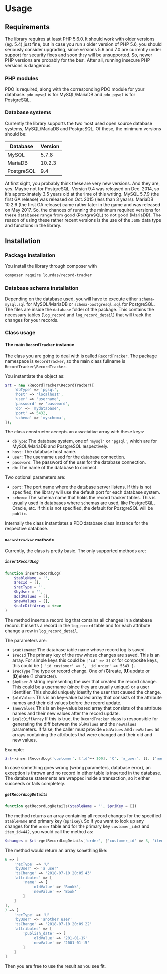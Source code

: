 # Usage
## Requirements
The library requires at least PHP 5.6.0. It should work with older versions (eg. 5.4) just fine, but in case you run a older version of PHP 5.6, you should seriously consider upgrading, since versions 5.6 and 7.0 are currently under support for security fixes and soon they will be unsupported. So, newer PHP versions are probably for the best. After all, running insecure PHP versions is dangerous.

### PHP modules
PDO is required, along with the corresponding PDO module for your database. `pdo_mysql` is for MySQL/MariaDB and `pdo_pgsql` is for PostgreSQL.

### Database systems
Currently the library supports the two most used open source database systems, MySQL/MariaDB and PostgreSQL. Of these, the minimum versions should be:

Database | Version
-------- | -------
MySQL | 5.7.8
MariaDB | 10.2.3
PostgreSQL | 9.4

At first sight, you probably think these are very new versions. And they are, yes. Maybe not for PostgreSQL. Version 9.4 was released on Dec. 2014, so it's approximately 3.5 years old at the time of this writing. MySQL 5.7.9 (the first GA release) was released on Oct. 2015 (less than 3 years). MariaDB 10.2.6 (the first GA release) came rather later in the game and was released on May 2017. So, the chances of running the minimum required versions for these databases range from good (PostgreSQL) to not good (MariaDB). The reason of using these rather recent versions is the use of the `JSON` data type and functions in the library.

## Installation
### Package installation
You install the library through composer with

```sh
composer require lourdas/record-tracker
```

### Database schema installation
Depending on the database used, you will have to execute either `schema-mysql.sql` for MySQL/MariaDB or `schema-postgresql.sql` for PostgreSQL. The files are inside the `database` folder of the package.
This contains the necessary tables (`log_record` and `log_record_detail`) that will track the changes for your records.

### Class usage
#### The main `RecordTracker` instance
The class you are going to deal with is called `RecordTracker`. The package namespace is `RecordTracker`, so the main class fullname is `RecordTracker\RecordTracker`.

You instantiate the object as:

```php
$rt = new \RecordTracker\RecordTracker([
    'dbType' => 'pgsql',
    'host' => 'localhost',
    'user' => 'username',
    'password' => 'password',
    'db' => 'mydatabase',
    'port' => 5432,
    'schema' => 'myschema',
]);
```
The class constructor accepts an associative array with these keys:
* `dbType`: The database system, one of `'mysql'` or `'pgsql'`, which are for MySQL/MariaDB and PostgreSQL respectively.
* `host`: The database host name.
* `user`: The username used for the database connection.
* `password`: The password of the user for the database connection.
* `db`: The name of the database to connect.

Two optional parameters are:
* `port`: The port name where the database server listens. If this is not specified, the library will use the default port for each database system.
* `schema`: The schema name that holds the record tracker tables. This is usually used in databases where schemas are used, like PostgreSQL, Oracle, etc. If this is not specified, the default for PostgreSQL will be `public`.

Internally the class instantiates a PDO database class instance for the respective database.

#### `RecordTracker` methods
Currently, the class is pretty basic. The only supported methods are:

##### `insertRecordLog`
```php
function insertRecordLog(
    $tableName = '',
    $recId = [],
    $recType = '',
    $byUser = '',
    $oldValues = [],
    $newValues = [],
    $calcDiffArray = true
)
```
The method inserts a record log that contains all changes in a database record. It inserts a record in the `log_record` table and for each attribute change a row in `log_record_detail`.
 
The parameters are:

* `$tableName`: The database table name whose record log is saved.
* `$recId` The primary key of the row whose changes are saved. This is an array. For simple keys this could be
```['id' => 3]``` or for composite keys, this could be
```[ 'id_customer' => 3, 'id_order' => 5543 ]```.
* `$recType` The type or record change. One of (**C**)reate, (**U**)update or (**D**)elete (1 character).
* `$byUser` A string representing the user that created the record change. This could be a username (since they are usually unique) or a user identifier. This should uniquely identify the user that caused the change.
* `$oldValues` This is an key-value based array that consists of the attribute names and their old values before the record update.
* `$newValues` This is an key-value based array that consists of the attribute names and their new values after the record update.
* `$calcDiffArray` If this is true, the `RecordTracker` class is responsible for generating the diff between the `oldValues` and the `newValues` parameters. If false, the caller must provide `oldValues` and `newValues` as arrays containing the attributes that were changed and their old and new values.

Example:
```php
$rt->insertRecordLog('customer', ['id'=> 100], 'C', 'a_user', [], ['name' => 'Foo', 'lastname' => 'Bar']);
```
In case something goes wrong (wrong parameters, database error), an exception is thrown and no record in either table is inserted in the database. The database statements are wrapped inside a transaction, so it either succeeds or fails completely.

##### `getRecordLogDetails`
```php
function getRecordLogDetails($tableName = '', $priKey = [])
```
The method returns an array containing all record changes for the specified `$tableName` and primary key (`$priKey`). So if you want to look up any changes for the `order` table and for the primary key `customer_id=3` and `item_id=442`, you would call the method as:

```php
$changes = $rt->getRecordLogDetails('order', ['customer_id' => 3, 'item_id' => 442']);
```
The method would return an array something like:
```php
6 => [
    'recType' => 'U'
    'byUser' => 'a user'
    'tsChange' => '2018-07-10 20:05:43'
    'attributes' => [ 
        'name' => [ 
            'oldValue' => 'Bookk',
            'newValue' => 'Book'
        ]
    ]
],
7 => [
    'recType' => 'U'
    'byUser' => 'another user'
    'tsChange' => '2018-07-10 20:09:22'
    'attributes' => [
        'publish_date' => [ 
            'oldValue' => '201-01-15'
            'newValue' => '2001-01-15'
        ]
    ]
]
```
Then you are free to use the result as you see fit.
